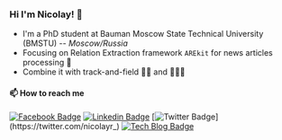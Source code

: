 ### Hi I'm Nicolay! 👋

* I'm a PhD student at Bauman Moscow State Technical University (BMSTU) -- *Moscow/Russia*
* Focusing on  Relation Extraction framework `AREkit` for news articles processing 📰
* Combine it with track-and-field 🏃‍♂️ and 🌊🏄‍♂️

#### 📫 How to reach me

[![Facebook Badge](https://img.shields.io/badge/-Facebook-1877f2?style=flat-square&logo=facebook&logoColor=white&link=https://www.facebook.com/profile.php?id=100012477589017)](https://www.facebook.com/profile.php?id=100012477589017)
[![Linkedin Badge](https://img.shields.io/badge/-LinkedIn-blue?style=flat-square&logo=Linkedin&logoColor=white&link=https://www.linkedin.com/in/nicolay-rusnachenko-b98635193/)](https://www.linkedin.com/in/nicolay-rusnachenko-b98635193/)
[![Twitter Badge](https://img.shields.io/badge/-Twitter-4c4cff?style=flat-square&logo=Twitter&logoColor=white&link=https://twitter.com/nicolayr_)](https://twitter.com/nicolayr_)
[![Tech Blog Badge](http://img.shields.io/badge/-Tech%20blog-black?style=flat-square&logo=github&link=https://nicolay-r.github.io/)](https://nicolay-r.github.io/)
